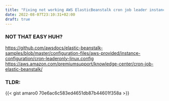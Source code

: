 ```yaml
---
title: "Fixing not working AWS ElasticBeanstalk cron job leader instance select"
date: 2022-08-07T23:10:31+02:00
draft: true
---
```


### NOT THAT EASY HUH?

https://github.com/awsdocs/elastic-beanstalk-samples/blob/master/configuration-files/aws-provided/instance-configuration/cron-leaderonly-linux.config
https://aws.amazon.com/premiumsupport/knowledge-center/cron-job-elastic-beanstalk/

### TLDR:

{{< gist amaro0 70e6ac6c583ed4651db87b44601f358a >}}